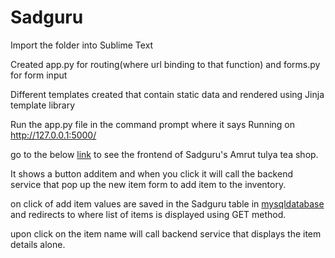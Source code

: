 # Sadguru

Import the folder into Sublime Text

Created app.py for routing(where url binding to that function) and forms.py for form input

Different templates created that contain static data and rendered using Jinja template library

Run the app.py file in the command prompt where it says Running on http://127.0.0.1:5000/

go to the below [link](http://127.0.0.1:5000/) to see the frontend of Sadguru's Amrut tulya tea shop.

It shows a button additem and when you click it will call the backend service that pop up the new item form to add item to the inventory.

on click of add item values are saved in the Sadguru table in [mysqldatabase](http://localhost/phpmyadmin/sql.php?db=sadguru&table=items&pos=0) and redirects to where list of items is displayed using GET method.

upon click on the item name will call backend service that displays the item details alone.

    
